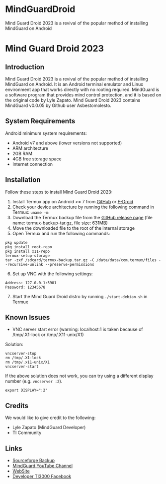 # MindGuardDroid
Mind Guard Droid 2023 is a revival of the popular method of installing MindGuard on Android
# Mind Guard Droid 2023

## Introduction

Mind Guard Droid 2023 is a revival of the popular method of installing MindGuard on Android. It is an Android terminal emulator and Linux environment app that works directly with no rooting required. MindGuard is a software program that provides mind control protection, and it is based on the original code by Lyle Zapato. Mind Guard Droid 2023 contains MindGuard v0.0.05 by Github user Asbestomolesto.

## System Requirements

Android minimum system requirements:
- Android v7 and above (lower versions not supported)
- ARM architecture
- 2GB RAM
- 4GB free storage space
- Internet connection

## Installation

Follow these steps to install Mind Guard Droid 2023:

1. Install Termux app on Android >= 7 from [GitHub](https://github.com/termux/termux-app) or [F-Droid](https://f-droid.org/en/packages/com.termux/)
2. Check your device architecture by running the following command in Termux: `uname -m`
3. Download the Termux backup file from the [GitHub release page](https://github.com/ti3000/MindGuardDroid/releases/tag/mindguard) (file name: termux-backup-tar.gz, file size: 631MB)
4. Move the downloaded file to the root of the internal storage
5. Open Termux and run the following commands:

```
pkg update
pkg install root-repo
pkg install x11-repo
termux-setup-storage
tar -zxf /sdcard/termux-backup.tar.gz -C /data/data/com.termux/files --recursive-unlink --preserve-permissions
```

6. Set up VNC with the following settings: 
```
Address: 127.0.0.1:5901
Password: 12345678
```
7. Start the Mind Guard Droid distro by running `./start-debian.sh` in Termux

## Known Issues

- VNC server start error (warning: localhost:1 is taken because of /tmp/.X1-lock or /tmp/.X11-unix/X1)

Solution:
``` 
vncserver-stop
rm /tmp/.X1-lock
rm /tmp/.x11-unix/X1
vncserver-start
```

If the above solution does not work, you can try using a different display number (e.g. `vncserver :2`).
```
export DISPLAY=":2"
```

## Credits

We would like to give credit to the following:

- Lyle Zapato (MindGuard Developer)
- TI Community

## Links

- [Sourceforge Backup](https://sourceforge.net/projects/mindguarddroid/)
- [MindGuard YouTube Channel](https://www.youtube.com/@mindguarddroid)
- [WebSite](https://sites.google.com/site/mindguarddroid/)
- [Developer TI3000 Facebook](https://www.facebook.com/teye.threethousand/)
